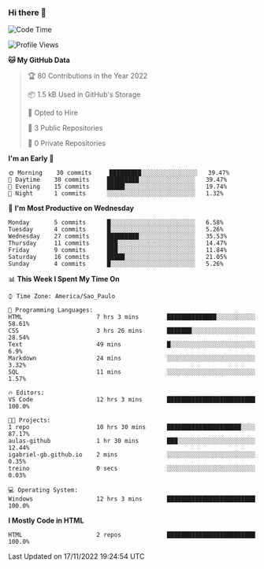 ### Hi there 👋

<!--
**igabriel-gb/igabriel-gb** is a ✨ _special_ ✨ repository because its `README.md` (this file) appears on your GitHub profile.

Here are some ideas to get you started:

- 🔭 I’m currently working on ...
- 🌱 I’m currently learning ...
- 👯 I’m looking to collaborate on ...
- 🤔 I’m looking for help with ...
- 💬 Ask me about ...
- 📫 How to reach me: ...
- 😄 Pronouns: ...
- ⚡ Fun fact: ...
-->

<!--START_SECTION:waka-->
![Code Time](http://img.shields.io/badge/Code%20Time-20%20hrs%2029%20mins-blue)

![Profile Views](http://img.shields.io/badge/Profile%20Views-89-blue)

**🐱 My GitHub Data** 

> 🏆 80 Contributions in the Year 2022
 > 
> 📦 1.5 kB Used in GitHub's Storage 
 > 
> 💼 Opted to Hire
 > 
> 📜 3 Public Repositories 
 > 
> 🔑 0 Private Repositories  
 > 
**I'm an Early 🐤** 

```text
🌞 Morning    30 commits     █████████░░░░░░░░░░░░░░░░   39.47% 
🌇 Daytime    30 commits     █████████░░░░░░░░░░░░░░░░   39.47% 
🌃 Evening    15 commits     █████░░░░░░░░░░░░░░░░░░░░   19.74% 
🌙 Night      1 commits      ░░░░░░░░░░░░░░░░░░░░░░░░░   1.32%

```
📅 **I'm Most Productive on Wednesday** 

```text
Monday       5 commits      █░░░░░░░░░░░░░░░░░░░░░░░░   6.58% 
Tuesday      4 commits      █░░░░░░░░░░░░░░░░░░░░░░░░   5.26% 
Wednesday    27 commits     █████████░░░░░░░░░░░░░░░░   35.53% 
Thursday     11 commits     ███░░░░░░░░░░░░░░░░░░░░░░   14.47% 
Friday       9 commits      ███░░░░░░░░░░░░░░░░░░░░░░   11.84% 
Saturday     16 commits     █████░░░░░░░░░░░░░░░░░░░░   21.05% 
Sunday       4 commits      █░░░░░░░░░░░░░░░░░░░░░░░░   5.26%

```


📊 **This Week I Spent My Time On** 

```text
⌚︎ Time Zone: America/Sao_Paulo

💬 Programming Languages: 
HTML                     7 hrs 3 mins        ██████████████░░░░░░░░░░░   58.61% 
CSS                      3 hrs 26 mins       ███████░░░░░░░░░░░░░░░░░░   28.54% 
Text                     49 mins             █░░░░░░░░░░░░░░░░░░░░░░░░   6.9% 
Markdown                 24 mins             ░░░░░░░░░░░░░░░░░░░░░░░░░   3.32% 
SQL                      11 mins             ░░░░░░░░░░░░░░░░░░░░░░░░░   1.57%

🔥 Editors: 
VS Code                  12 hrs 3 mins       █████████████████████████   100.0%

🐱‍💻 Projects: 
1 repo                   10 hrs 30 mins      █████████████████████░░░░   87.17% 
aulas-github             1 hr 30 mins        ███░░░░░░░░░░░░░░░░░░░░░░   12.44% 
igabriel-gb.github.io    2 mins              ░░░░░░░░░░░░░░░░░░░░░░░░░   0.35% 
treino                   0 secs              ░░░░░░░░░░░░░░░░░░░░░░░░░   0.03%

💻 Operating System: 
Windows                  12 hrs 3 mins       █████████████████████████   100.0%

```

**I Mostly Code in HTML** 

```text
HTML                     2 repos             █████████████████████████   100.0%

```



 Last Updated on 17/11/2022 19:24:54 UTC
<!--END_SECTION:waka-->
